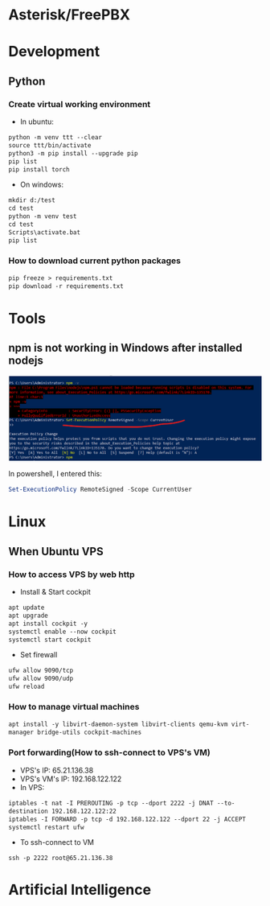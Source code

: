 # Asterisk/FreePBX
# Development
## Python
### Create virtual working environment
- In ubuntu:
```
python -m venv ttt --clear
source ttt/bin/activate
python3 -m pip install --upgrade pip
pip list
pip install torch
```
- On windows:
```
mkdir d:/test
cd test
python -m venv test 
cd test
Scripts\activate.bat
pip list
```
### How to download current python packages
```
pip freeze > requirements.txt
pip download -r requirements.txt
```
# Tools
## npm is not working in Windows after installed nodejs
<img src="images/npm-not-working-in-windows.png" alt="drawing" width="800px"/>

In powershell, I entered this:
```powershell
Set-ExecutionPolicy RemoteSigned -Scope CurrentUser
```
# Linux
## When Ubuntu VPS
### How to access VPS by web http
- Install & Start cockpit
```
apt update
apt upgrade
apt install cockpit -y
systemctl enable --now cockpit
systemctl start cockpit
```
- Set firewall
```
ufw allow 9090/tcp
ufw allow 9090/udp
ufw reload
```

### How to manage virtual machines
```
apt install -y libvirt-daemon-system libvirt-clients qemu-kvm virt-manager bridge-utils cockpit-machines
```

### Port forwarding(How to ssh-connect to VPS's VM)
- VPS's IP: 65.21.136.38
- VPS's VM's IP: 192.168.122.122
- In VPS:
```shell
iptables -t nat -I PREROUTING -p tcp --dport 2222 -j DNAT --to-destination 192.168.122.122:22
iptables -I FORWARD -p tcp -d 192.168.122.122 --dport 22 -j ACCEPT
systemctl restart ufw
```
- To ssh-connect to VM
```
ssh -p 2222 root@65.21.136.38
```
# Artificial Intelligence
